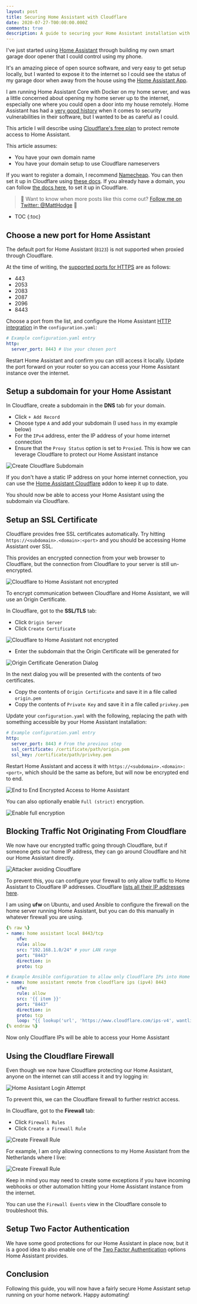 ```yaml
---
layout: post
title: Securing Home Assistant with Cloudflare
date: 2020-07-27-T00:00:00.000Z
comments: true
description: A guide to securing your Home Assistant installation with the Cloudflare CDN.
---
```


I've just started using [Home Assistant](https://www.home-assistant.io/) through building my own smart garage door opener that I could control using my phone.

It's an amazing piece of open source software, and very easy to get setup locally, but I wanted to expose it to the internet so I could see the status of my garage door when away from the house using the [Home Assistant App](https://www.home-assistant.io/integrations/mobile_app/).

I am running Home Assistant Core with Docker on my home server, and was a little concerned about opening my home server up to the internet, especially one where you could open a door into my house remotely. Home Assistant has had a [very good history](https://www.cvedetails.com/vulnerability-list/vendor_id-17232/product_id-41425/Home-assistant-Home-assistant.html) when it comes to security vulnerabilities in their software, but I wanted to be as careful as I could.

This article I will describe using [Cloudflare's free plan](https://www.cloudflare.com/plans/) to protect remote access to Home Assistant.

This article assumes:

* You have your own domain name
* You have your domain setup to use Cloudflare nameservers

If you want to register a domain, I recommend [Namecheap](https://www.namecheap.com/). You can then set it up in Cloudflare using [these docs](https://www.namecheap.com/support/knowledgebase/article.aspx/9607/2210/how-to-set-up-dns-records-for-your-domain-in-cloudflare-account). If you already have a domain, you can follow [the docs here](https://support.cloudflare.com/hc/en-us/articles/201720164-Creating-a-Cloudflare-account-and-adding-a-website), to set it up in Cloudflare.

> 📢 Want to know when more posts like this come out? [Follow me on Twitter: @MattHodge](https://twitter.com/matthodge) 📢

* TOC
{:toc}

## Choose a new port for Home Assistant

The default port for Home Assistant (`8123`) is not supported when proxied through Cloudflare.

At the time of writing, the [supported ports for HTTPS](https://support.cloudflare.com/hc/en-us/articles/200169156-Identifying-network-ports-compatible-with-Cloudflare-s-proxy) are as follows:

* 443
* 2053
* 2083
* 2087
* 2096
* 8443

Choose a port from the list, and configure the Home Assistant [HTTP integration](https://www.home-assistant.io/integrations/http/) in the `configuration.yaml`:

```yaml
# Example configuration.yaml entry
http:
  server_port: 8443 # Use your chosen port
```

Restart Home Assistant and confirm you can still access it locally. Update the port forward on your router so you can access your Home Assistant instance over the internet.

## Setup a subdomain for your Home Assistant

In Cloudflare, create a subdomain in the **DNS** tab for your domain.

* Click `+ Add Record`
* Choose type `A` and add your subdomain (I used `hass` in my example below)
* For the `IPv4` address, enter the IP address of your home internet connection
* Ensure that the `Proxy Status` option is set to `Proxied`. This is how we can leverage Cloudflare to protect our Home Assistant instance

![Create Cloudflare Subdomain](images/posts/securing-home-assistant-with-cloudflare/subdomain.png)

If you don't have a static IP address on your home internet connection, you can use the [Home Assistant Cloudflare](https://www.home-assistant.io/integrations/cloudflare/) addon to keep it up to date.

You should now be able to access your Home Assistant using the subdomain via Cloudflare.

## Setup an SSL Certificate

Cloudflare provides free SSL certificates automatically. Try hitting `https://<subdomain>.<domain>:<port>` and you should be accessing Home Assistant over SSL.

This provides an encrypted connection from your web browser to Cloudflare, but the connection from Cloudflare to your server is still un-encrypted.

![Cloudflare to Home Assistant not encrypted](images/posts/securing-home-assistant-with-cloudflare/backend-not-encrpyted.png)

To encrypt communication between Cloudflare and Home Assistant, we will use an Origin Certificate.

In Cloudflare, got to the **SSL/TLS** tab:

* Click `Origin Server`
* Click `Create Certificate`

![Cloudflare to Home Assistant not encrypted](images/posts/securing-home-assistant-with-cloudflare/create-origin-cert.png)

* Enter the subdomain that the Origin Certificate will be generated for

![Origin Certificate Generation Dialog](images/posts/securing-home-assistant-with-cloudflare/cert-generation-dialog.png)

In the next dialog you will be presented with the contents of two certificates.

* Copy the contents of `Origin Certificate` and save it in a file called `origin.pem`
* Copy the contents of `Private Key` and save it in a file called `privkey.pem`

Update your `configuration.yaml` with the following, replacing the path with something accessible by your Home Assistant installation:

```yaml
# Example configuration.yaml entry
http:
  server_port: 8443 # From the previous step
  ssl_certificate: /certificate/path/origin.pem
  ssl_key: /certificate/path/privkey.pem
```

Restart Home Assistant and access it with `https://<subdomain>.<domain>:<port>`, which should be the same as before, but will now be encrypted end to end.

![End to End Encrypted Access to Home Assistant](images/posts/securing-home-assistant-with-cloudflare/end-to-end-encrypted.png)

You can also optionally enable `Full (strict)` encryption.

![Enable full encryption](images/posts/securing-home-assistant-with-cloudflare/enable-full-encryption.png)

## Blocking Traffic Not Originating From Cloudflare

We now have our encrypted traffic going through Cloudflare, but if someone gets our home IP address, they can go around Cloudflare and hit our Home Assistant directly.

![Attacker avoiding Cloudflare](images/posts/securing-home-assistant-with-cloudflare/attacker-avoiding-cloudflare.png)

To prevent this, you can configure your firewall to only allow traffic to Home Assistant to Cloudflare IP addresses. Cloudflare [lists all their IP addresses here](https://www.cloudflare.com/ips/).

I am using **ufw** on Ubuntu, and used Ansible to configure the firewall on the home server running Home Assistant, but you can do this manually in whatever firewall you are using.

```yaml
{% raw %}
- name: home assistant local 8443/tcp
    ufw:
    rule: allow
    src: "192.168.1.0/24" # your LAN range
    port: "8443"
    direction: in
    proto: tcp

# Example Ansible configuration to allow only Cloudflare IPs into Home Assistant
- name: home assistant remote from cloudflare ips (ipv4) 8443
    ufw:
    rule: allow
    src: '{{ item }}'
    port: "8443"
    direction: in
    proto: tcp
    loop: "{{ lookup('url', 'https://www.cloudflare.com/ips-v4', wantlist=True, headers={'User-Agent':'Mozilla/5.0 (X11; Linux x86_64) AppleWebKit/537.11 (KHTML, like Gecko) Chrome/23.0.1271.64 Safari/537.11'}) }}" # Without a header this request is blocked.
{% endraw %}
```

Now only Cloudflare IPs will be able to access your Home Assistant

## Using the Cloudflare Firewall

Even though we now have Cloudflare protecting our Home Assistant, anyone on the internet can still access it and try logging in:

![Home Assistant Login Attempt](images/posts/securing-home-assistant-with-cloudflare/home-assistant-login-attempt.png)

To prevent this, we can the Cloudflare firewall to further restrict access.

In Cloudflare, got to the **Firewall** tab:

* Click `Firewall Rules`
* Click `Create a Firewall Rule`

![Create Firewall Rule](images/posts/securing-home-assistant-with-cloudflare/create-firewall-rule.png)

For example, I am only allowing connections to my Home Assistant from the Netherlands where I live:

![Create Firewall Rule](images/posts/securing-home-assistant-with-cloudflare/block-all-but-netherlands.png)

Keep in mind you may need to create some exceptions if you have incoming webhooks or other automation hitting your Home Assistant instance from the internet.

You can use the `Firewall Events` view in the Cloudflare console to troubleshoot this.

## Setup Two Factor Authentication

We have some good protections for our Home Assistant in place now, but it is a good idea to also enable one of the [Two Factor Authentication](https://www.home-assistant.io/docs/authentication/multi-factor-auth/) options Home Assistant provides.

## Conclusion

Following this guide, you will now have a fairly secure Home Assistant setup running on your home network. Happy automating!
